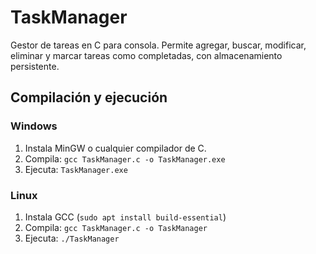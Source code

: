 # TaskManager

Gestor de tareas en C para consola. Permite agregar, buscar, modificar, eliminar y marcar tareas como completadas, con almacenamiento persistente.

## Compilación y ejecución

### Windows
1. Instala MinGW o cualquier compilador de C.
2. Compila: `gcc TaskManager.c -o TaskManager.exe`
3. Ejecuta: `TaskManager.exe`

### Linux
1. Instala GCC (`sudo apt install build-essential`)
2. Compila: `gcc TaskManager.c -o TaskManager`
3. Ejecuta: `./TaskManager`
